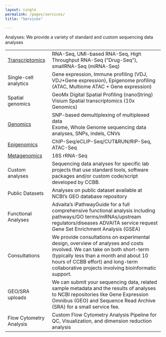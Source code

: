 ```yaml
--- 
layout: single
permalink: /pages/services/
title: "Services"

---
```


Analyses: We provide a variety of standard and custom sequencing data analyses

|                       |                                |
|-----------------------|-----------------------------------------------------------------------------------------------------------------------------------------------------------------------------------------------------------|
| [Transcriptomics](./pages/services/transcriptomics/)       | RNA-Seq, UMI-based RNA-Seq, High Throughput RNA-Seq (”Drug-Seq”), smallRNA-Seq (miRNA-Seq) |
| Single-cell analytics | Gene expression, Immune profiling (VDJ, VDJ+Gene expression), Epigenome profiling (ATAC, Multiome ATAC + Gene expression) |
| Spatial genomics      | GeoMx Digital Spatial Profiling (nanoString) <br> Visium Spatial transcriptomics (10x Genomics) |
| [Genomics](./pages/services/genomics/)  | SNP-based demultiplexing of multiplexed data <br> Exome, Whole Genome sequencing data analyses, SNPs, indels, CNVs  |
| [Epigenomics](./pages/services/epigenomics/)           | ChIP-Seq/eCLIP-Seq/CUT&RUN/RIP-Seq, ATAC-Seq   |
| [Metagenomics](./pages/services/metagenomics/)          | 16S rRNA-Seq |
| Custom analyses       | Sequencing data analyses for specific lab projects that use standard tools, software packages and/or custom code/script developed by CCBB. |
| Public Datasets       | Analyses on public dataset available at NCBI’s GEO database repository |
| Functional Analyses   | Advaita’s iPathwayGuide for a full comprehensive functional analysis including pathways/GO terms/mRNAs/upstream regulators/diseases ADVAITA service request <br> Gene Set Enrichment Analysis (GSEA) |
| Consultations         | We provide consultations on experimental design, overview of analyses and costs involved. We can take on both short-term (typically less than a month and about 10 hours of CCBB effort) and long-term collaborative projects involving bioinformatic support. |
| GEO/SRA uploads       | We can submit your sequencing data, related sample metadata and the results of analyses to NCBI repositories like Gene Expression Omnibus (GEO) and Sequence Read Archive (SRA) for a small service fee. |
|  Flow Cytometry Analysis |  Custom Flow Cytometry Analysis Pipeline for QC, Visualization, and dimension reduction analysis |

